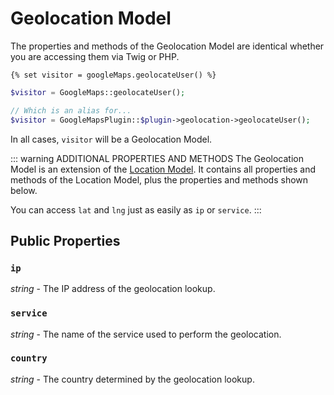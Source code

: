 # Geolocation Model

The properties and methods of the Geolocation Model are identical whether you are accessing them via Twig or PHP.

```twig
{% set visitor = googleMaps.geolocateUser() %}
```

```php
$visitor = GoogleMaps::geolocateUser();

// Which is an alias for...
$visitor = GoogleMapsPlugin::$plugin->geolocation->geolocateUser();
```

In all cases, `visitor` will be a Geolocation Model.

::: warning ADDITIONAL PROPERTIES AND METHODS
The Geolocation Model is an extension of the [Location Model](/models/location-model/). It contains all properties and methods of the Location Model, plus the properties and methods shown below.

You can access `lat` and `lng` just as easily as `ip` or `service`.
:::

## Public Properties

### `ip`

_string_ - The IP address of the geolocation lookup.

### `service`

_string_ - The name of the service used to perform the geolocation.

### `country`

_string_ - The country determined by the geolocation lookup.
